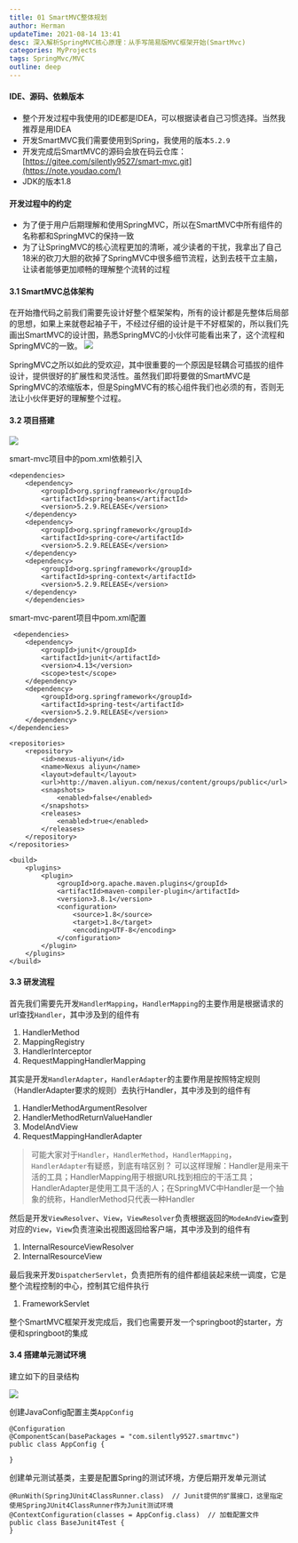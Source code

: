 ```yaml
---
title: 01 SmartMVC整体规划
author: Herman
updateTime: 2021-08-14 13:41
desc: 深入解析SpringMVC核心原理：从手写简易版MVC框架开始(SmartMvc)
categories: MyProjects
tags: SpringMvc/MVC
outline: deep
---
```



#### IDE、源码、依赖版本
- 整个开发过程中我使用的IDE都是IDEA，可以根据读者自己习惯选择。当然我推荐是用IDEA
- 开发SmartMVC我们需要使用到Spring，我使用的版本`5.2.9`
- 开发完成后SmartMVC的源码会放在码云仓库： [https://gitee.com/silently9527/smart-mvc.git](https://note.youdao.com/) 
- JDK的版本1.8

#### 开发过程中的约定
- 为了便于用户后期理解和使用SpringMVC，所以在SmartMVC中所有组件的名称都和SpringMVC的保持一致
- 为了让SpringMVC的核心流程更加的清晰，减少读者的干扰，我拿出了自己18米的砍刀大胆的砍掉了SpringMVC中很多细节流程，达到去枝干立主脑，让读者能够更加顺畅的理解整个流转的过程


#### 3.1 SmartMVC总体架构
在开始撸代码之前我们需要先设计好整个框架架构，所有的设计都是先整体后局部的思想，如果上来就卷起袖子干，不经过仔细的设计是干不好框架的，所以我们先画出SmartMVC的设计图，熟悉SpringMVC的小伙伴可能看出来了，这个流程和SpringMVC的一致。
![](https://cdn.jsdelivr.net/gh/silently9527/images//2287721208-5fbfce05acfeb_articlex)

SpringMVC之所以如此的受欢迎，其中很重要的一个原因是轻耦合可插拔的组件设计，提供很好的扩展性和灵活性。虽然我们即将要做的SmartMVC是SpringMVC的浓缩版本，但是SpingMVC有的核心组件我们也必须的有，否则无法让小伙伴更好的理解整个过程。


#### 3.2 项目搭建

![](https://cdn.jsdelivr.net/gh/silently9527/images//896506658-5fc097c6f34e4_articlex)

smart-mvc项目中的pom.xml依赖引入

```
<dependencies>
    <dependency>
        <groupId>org.springframework</groupId>
        <artifactId>spring-beans</artifactId>
        <version>5.2.9.RELEASE</version>
    </dependency>
    <dependency>
        <groupId>org.springframework</groupId>
        <artifactId>spring-core</artifactId>
        <version>5.2.9.RELEASE</version>
    </dependency>
    <dependency>
        <groupId>org.springframework</groupId>
        <artifactId>spring-context</artifactId>
        <version>5.2.9.RELEASE</version>
    </dependency>
    </dependencies>
```

smart-mvc-parent项目中pom.xml配置

```
 <dependencies>
    <dependency>
        <groupId>junit</groupId>
        <artifactId>junit</artifactId>
        <version>4.13</version>
        <scope>test</scope>
    </dependency>
    <dependency>
        <groupId>org.springframework</groupId>
        <artifactId>spring-test</artifactId>
        <version>5.2.9.RELEASE</version>
    </dependency>
</dependencies>

<repositories>
    <repository>
        <id>nexus-aliyun</id>
        <name>Nexus aliyun</name>
        <layout>default</layout>
        <url>http://maven.aliyun.com/nexus/content/groups/public</url>
        <snapshots>
            <enabled>false</enabled>
        </snapshots>
        <releases>
            <enabled>true</enabled>
        </releases>
    </repository>
</repositories>

<build>
    <plugins>
        <plugin>
            <groupId>org.apache.maven.plugins</groupId>
            <artifactId>maven-compiler-plugin</artifactId>
            <version>3.8.1</version>
            <configuration>
                <source>1.8</source>
                <target>1.8</target>
                <encoding>UTF-8</encoding>
            </configuration>
        </plugin>
    </plugins>
</build>
```



#### 3.3 研发流程
首先我们需要先开发`HandlerMapping`，`HandlerMapping`的主要作用是根据请求的url查找`Handler`，其中涉及到的组件有
1. HandlerMethod
2. MappingRegistry
3. HandlerInterceptor
4. RequestMappingHandlerMapping


其实是开发`HandlerAdapter`，`HandlerAdapter`的主要作用是按照特定规则（HandlerAdapter要求的规则）去执行Handler，其中涉及到的组件有
1. HandlerMethodArgumentResolver
2. HandlerMethodReturnValueHandler
3. ModelAndView
3. RequestMappingHandlerAdapter

> 可能大家对于`Handler`，`HandlerMethod`，`HandlerMapping`，`HandlerAdapter`有疑惑，到底有啥区别？
可以这样理解：Handler是用来干活的工具；HandlerMapping用于根据URL找到相应的干活工具；HandlerAdapter是使用工具干活的人；在SpringMVC中Handler是一个抽象的统称，HandlerMethod只代表一种Handler

然后是开发`ViewResolver`、`View`，`ViewResolver`负责根据返回的`ModeAndView`查到对应的`View`，`View`负责渲染出视图返回给客户端，其中涉及到的组件有
1. InternalResourceViewResolver
2. InternalResourceView

最后我来开发`DispatcherServlet`，负责把所有的组件都组装起来统一调度，它是整个流程控制的中心，控制其它组件执行
1. FrameworkServlet


整个SmartMVC框架开发完成后，我们也需要开发一个springboot的starter，方便和springboot的集成

#### 3.4 搭建单元测试环境
建立如下的目录结构

![](https://cdn.jsdelivr.net/gh/silently9527/images//1057935185-5fc2523435782_articlex)

创建JavaConfig配置主类`AppConfig`

```
@Configuration
@ComponentScan(basePackages = "com.silently9527.smartmvc")
public class AppConfig {

}
```

创建单元测试基类，主要是配置Spring的测试环境，方便后期开发单元测试

```
@RunWith(SpringJUnit4ClassRunner.class)  // Junit提供的扩展接口，这里指定使用SpringJUnit4ClassRunner作为Junit测试环境
@ContextConfiguration(classes = AppConfig.class)  // 加载配置文件
public class BaseJunit4Test {
}
```

